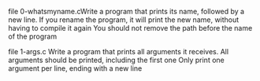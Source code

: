file 0-whatsmyname.cWrite a program that prints its name, followed by a new line.
If you rename the program, it will print the new name, without having to compile it again
You should not remove the path before the name of the program

file 1-args.c Write a program that prints all arguments it receives.
All arguments should be printed, including the first one
Only print one argument per line, ending with a new line



